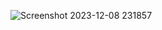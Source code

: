 ![Screenshot 2023-12-08 231857](https://github.com/djolemtr/skocko/assets/113414071/55be0530-2d91-4bb0-91b6-3d73f664d3ce)
